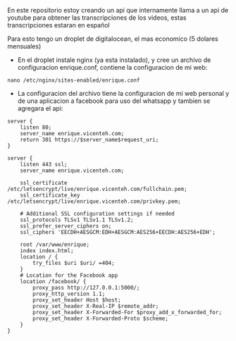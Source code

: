 En este repositorio estoy creando un api que internamente llama a un api de youtube para obtener las transcripciones de los videos, estas transcripciones estaran en español

Para esto tengo un droplet de digitalocean, el mas economico (5 dolares mensuales)

- En el droplet instale nginx (ya esta instalado), y cree un archivo de configuracion enrique.conf, contiene la configuracion de mi web:

```
nano /etc/nginx/sites-enabled/enrique.conf 
```
- La configuracion del archivo tiene la configuracion de mi web personal y de una aplicacion a facebook para uso del whatsapp y tambien se agregara el api:

```
server {
    listen 80;
    server_name enrique.vicenteh.com;
    return 301 https://$server_name$request_uri;
}

server {
    listen 443 ssl;
    server_name enrique.vicenteh.com;

    ssl_certificate /etc/letsencrypt/live/enrique.vicenteh.com/fullchain.pem;
    ssl_certificate_key /etc/letsencrypt/live/enrique.vicenteh.com/privkey.pem;

    # Additional SSL configuration settings if needed
    ssl_protocols TLSv1 TLSv1.1 TLSv1.2;
    ssl_prefer_server_ciphers on;
    ssl_ciphers 'EECDH+AESGCM:EDH+AESGCM:AES256+EECDH:AES256+EDH';

    root /var/www/enrique;
    index index.html;
    location / {
        try_files $uri $uri/ =404;
    }
    # Location for the Facebook app
    location /facebook/ {
        proxy_pass http://127.0.0.1:5000/;
        proxy_http_version 1.1;
        proxy_set_header Host $host;
        proxy_set_header X-Real-IP $remote_addr;
        proxy_set_header X-Forwarded-For $proxy_add_x_forwarded_for;
        proxy_set_header X-Forwarded-Proto $scheme;
    }
}
```
